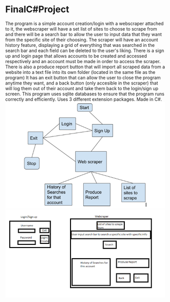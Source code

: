 # FinalC#Project
The program is a simple account creation/login with a webscraper attached to it, the webscraper will have a set list of sites to choose to scrape from and there will be a search bar to allow the user to input data that they want from the specific site of their choosing.
The scraper will have an account history feature, displaying a grid of everything that was searched in the search bar and each field can be deleted to the user's liking.
There is a sign up and login page that allows accounts to be created and accessed respectively and
an account must be made in order to access the scraper.
There is also a produce report button that will import all scraped data from a website into a text file into its own folder (located in the same file as the program)
It has an exit button that can allow the user to close the program anytime they want, and a back button (only accesible in the scraper) that will log them out of their account and take them back to the login/sign up screen.
This program uses sqlite databases to ensure that the program runs correctly and efficiently.
Uses 3 different extension packages.
Made in C#.
![Project Flowchart!](https://raw.githubusercontent.com/jwigl631/FinalC-Project/main/FinalProjectFlowchart.PNG)
![Project Mockup!](https://github.com/jwigl631/FinalC-Project/blob/main/FinalProjectMockup.PNG)
